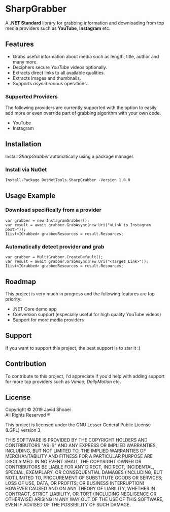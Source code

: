 # SharpGrabber
A **.NET Standard** library for grabbing information and 
downloading from top media providers such as **YouTube**, **Instagram** etc.

## Features
- Grabs useful information about media such as length, title, author and many more.
- Deciphers secure *YouTube* videos optionally.
- Extracts direct links to all available qualities.
- Extracts images and thumbnails.
- Supports *asynchronous* operations.

### Supported Providers
The following providers are currently supported with the option
to easily add more or even override part of grabbing algorithm with your own code.

- YouTube
- Instagram

## Installation
Install *SharpGrabber* automatically using a package manager.

### Install via NuGet
    Install-Package DotNetTools.SharpGrabber -Version 1.0.0
    
## Usage Example

### Download specifically from a provider

    var grabber = new InstagramGrabber();
    var result = await grabber.GrabAsync(new Uri("<Link to Instagram post>"));
    IList<IGrabbed> grabbedResources = result.Resources;

### Automatically detect provider and grab

    var grabber = MultiGrabber.CreateDefault();
    var result = await grabber.GrabAsync(new Uri("<Target Link>"));
    IList<IGrabbed> grabbedResources = result.Resources;

## Roadmap
This project is very much in progress and the following features
are top priority:
- .NET Core demo app
- Conversion support (especially useful for high quality YouTube videos)
- Support for more media providers

## Support
If you want to support this project, the best support is to star it :)

## Contribution
To contribute to this project, I'd appreciate if you'd  help with adding support for
more top providers such as *Vimeo*, *DailyMotion* etc.

## License
Copyright &copy; 2019 Javid Shoaei<br />
All Rights Reserved &reg;

This project is licensed under the GNU Lesser General Public License (LGPL) version 3.

THIS SOFTWARE IS PROVIDED BY THE COPYRIGHT HOLDERS AND CONTRIBUTORS "AS IS" AND ANY EXPRESS OR IMPLIED WARRANTIES, INCLUDING, BUT NOT LIMITED TO, THE IMPLIED WARRANTIES OF MERCHANTABILITY AND FITNESS FOR A PARTICULAR PURPOSE ARE DISCLAIMED. IN NO EVENT SHALL THE COPYRIGHT OWNER OR CONTRIBUTORS BE LIABLE FOR ANY DIRECT, INDIRECT, INCIDENTAL, SPECIAL, EXEMPLARY, OR CONSEQUENTIAL DAMAGES (INCLUDING, BUT NOT LIMITED TO, PROCUREMENT OF SUBSTITUTE GOODS OR SERVICES; LOSS OF USE, DATA, OR PROFITS; OR BUSINESS INTERRUPTION) HOWEVER CAUSED AND ON ANY THEORY OF LIABILITY, WHETHER IN CONTRACT, STRICT LIABILITY, OR TORT (INCLUDING NEGLIGENCE OR OTHERWISE) ARISING IN ANY WAY OUT OF THE USE OF THIS SOFTWARE, EVEN IF ADVISED OF THE POSSIBILITY OF SUCH DAMAGE.
